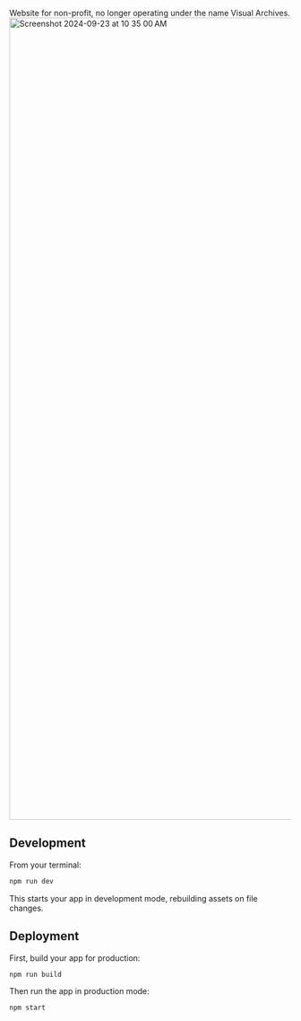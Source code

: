 Website for non-profit, no longer operating under the name Visual Archives. 
<img width="1429" alt="Screenshot 2024-09-23 at 10 35 00 AM" src="https://github.com/user-attachments/assets/a350945e-5507-430b-8f87-3bbe8cf22637">

## Development

From your terminal:

```sh
npm run dev
```

This starts your app in development mode, rebuilding assets on file changes.

## Deployment

First, build your app for production:

```sh
npm run build
```

Then run the app in production mode:

```sh
npm start
```
